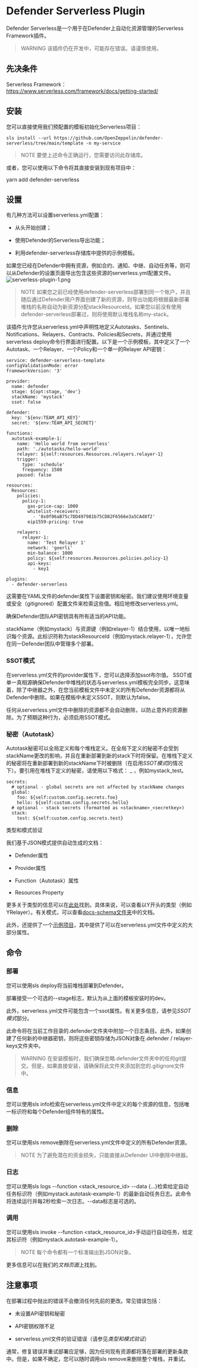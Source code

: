 # Defender Serverless Plugin
Defender Serverless是一个用于在Defender上自动化资源管理的Serverless Framework插件。

> WARNING
该插件仍在开发中，可能存在错误。请谨慎使用。

## 先决条件
Serverless Framework：https://www.serverless.com/framework/docs/getting-started/

## 安装
您可以直接使用我们预配置的模板初始化Serverless项目：
```
sls install --url https://github.com/OpenZeppelin/defender-serverless/tree/main/template -n my-service
```

> NOTE
要使上述命令正确运行，您需要访问此存储库。

或者，您可以使用以下命令将其直接安装到现有项目中：

yarn add defender-serverless

## 设置
有几种方法可以设置serverless.yml配置：

* 从头开始创建；

* 使用Defender的Serverless导出功能；

* 利用defender-serverless存储库中提供的示例模板。

如果您已经在Defender中拥有资源，例如合约、通知、中继、自动任务等，则可以从Defender的设置页面导出包含这些资源的serverless.yml配置文件。
![serverless-plugin-1.png](img/serverless-plugin-1.png)

> NOTE
如果您之前已经使用defender-serverless部署到同一个账户，并且随后通过Defender用户界面创建了新的资源，则导出功能将根据最新部署堆栈的名称自动为新资源分配stackResourceId。如果您以前没有使用defender-serverless部署过，则将使用默认堆栈名称my-stack。

该插件允许您从serverless.yml中声明性地定义Autotasks、Sentinels、Notifications、Relayers、Contracts、Policies和Secrets，并通过使用serverless deploy命令行界面进行配置。以下是一个示例模板，其中定义了一个Autotask、一个Relayer、一个Policy和一个单一的Relayer API密钥：
```
service: defender-serverless-template
configValidationMode: error
frameworkVersion: '3'

provider:
  name: defender
  stage: ${opt:stage, 'dev'}
  stackName: 'mystack'
  ssot: false

defender:
  key: '${env:TEAM_API_KEY}'
  secret: '${env:TEAM_API_SECRET}'

functions:
  autotask-example-1:
    name: 'Hello world from serverless'
    path: './autotasks/hello-world'
    relayer: ${self:resources.Resources.relayers.relayer-1}
    trigger:
      type: 'schedule'
      frequency: 1500
    paused: false

resources:
  Resources:
    policies:
      policy-1:
        gas-price-cap: 1000
        whitelist-receivers:
          - '0x0f06aB75c7DD497981b75CD82F6566e3a5CAd8f2'
        eip1559-pricing: true

    relayers:
      relayer-1:
        name: 'Test Relayer 1'
        network: 'goerli'
        min-balance: 1000
        policy: ${self:resources.Resources.policies.policy-1}
        api-keys:
          - key1

plugins:
  - defender-serverless
```
这需要在YAML文件的defender属性下设置密钥和秘密。我们建议使用环境变量或安全（gitignored）配置文件来检索这些值。相应地修改serverless.yml。

确保Defender团队API密钥具有所有适当的API功能。

stackName（例如mystack）与资源键（例如relayer-1）结合使用，以唯一地标识每个资源。此标识符称为stackResourceId（例如mystack.relayer-1），允许您在同一Defender团队中管理多个部署。

### SSOT模式
在serverless.yml文件的provider属性下，您可以选择添加ssot布尔值。 SSOT或单一真相源确保Defender中堆栈的状态与serverless.yml模板完全同步。这意味着，除了中继器之外，在您当前模板文件中未定义的所有Defender资源都将从Defender中删除。如果在模板中未定义SSOT，则默认为false。

任何从serverless.yml文件中删除的资源都不会自动删除，以防止意外的资源删除。为了预期这种行为，必须启用SSOT模式。

### 秘密（Autotask）
Autotask秘密可以全局定义和每个堆栈定义。在全局下定义的秘密不会受到stackName更改的影响，并且在重新部署到新的stack下时将保留。在堆栈下定义的秘密将在重新部署到新的stackName下时被删除（在启用*SSOT模式*的情况下）。要引用在堆栈下定义的秘密，请使用以下格式：<stackname> _ <secretkey>，例如mystack_test。
```
secrets:
  # optional - global secrets are not affected by stackName changes
  global:
    foo: ${self:custom.config.secrets.foo}
    hello: ${self:custom.config.secrets.hello}
  # optional - stack secrets (formatted as <stackname>_<secretkey>)
  stack:
    test: ${self:custom.config.secrets.test}
```

类型和模式验证

我们基于JSON模式提供自动生成的文档：

* Defender属性

* Provider属性

* Function（Autotask）属性

* Resources Property

更多关于类型的信息可以在[此处](https://github.com/OpenZeppelin/defender-serverless/blob/main/src/types/index.ts)找到。具体来说，可以查看以Y开头的类型（例如YRelayer）。有关模式，可以查看[docs-schema文件夹](https://github.com/OpenZeppelin/defender-serverless/blob/main/src/types/docs-schemas)中的文档。

此外，还提供了一个[示例项目](https://github.com/OpenZeppelin/defender-serverless/blob/main/examples/defender-test-project/serverless.yml)，其中提供了可以在serverless.yml文件中定义的大部分属性。

## 命令

### 部署

您可以使用sls deploy将当前堆栈部署到Defender。

部署接受一个可选的--stage标志，默认为从上面的模板安装时的dev。

此外，serverless.yml文件可能包含一个ssot属性。有关更多信息，请参见*SSOT模式*部分。

此命令将在当前工作目录的.defender文件夹中附加一个日志条目。此外，如果创建了任何新的中继器密钥，则将这些密钥存储为JSON对象在.defender / relayer-keys文件夹中。

> WARNING
在安装模板时，我们确保忽略.defender文件夹中的任何git提交。但是，如果直接安装，请确保将此文件夹添加到您的.gitignore文件中。

### 信息

您可以使用sls info检索在serverless.yml文件中定义的每个资源的信息，包括唯一标识符和每个Defender组件特有的属性。

### 删除

您可以使用sls remove删除在serverless.yml文件中定义的所有Defender资源。

> NOTE
为了避免潜在的资金损失，只能直接从Defender UI中删除中继器。

### 日志

您可以使用sls logs --function <stack_resource_id> --data {…}检索给定自动任务标识符（例如mystack.autotask-example-1）的最新自动任务日志。此命令将连续运行并每2秒检索一次日志。--data标志是可选的。

### 调用

您可以使用sls invoke --function <stack_resource_id>手动运行自动任务，给定其标识符（例如mystack.autotask-example-1）。

> NOTE
每个命令都有一个标准输出到JSON对象。

更多信息可以在我们的*文档页面*上找到。

## 注意事项

在部署过程中抛出的错误不会撤消任何先前的更改。常见错误包括：

* 未设置API密钥和秘密

* API密钥权限不足

* serverless.yml文件的验证错误（请参见*类型和模式验证*）

通常，修复错误并重试部署应足够，因为任何现有资源都将落在部署的更新条款中。但是，如果不确定，您可以随时调用sls remove来删除整个堆栈，并重试。